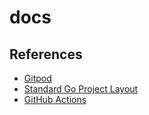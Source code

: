 # docs

## References
- [Gitpod](https://gitpod.io/docs)
- [Standard Go Project Layout](https://github.com/golang-standards/project-layout)
- [GitHub Actions](https://docs.github.com/en/actions)
